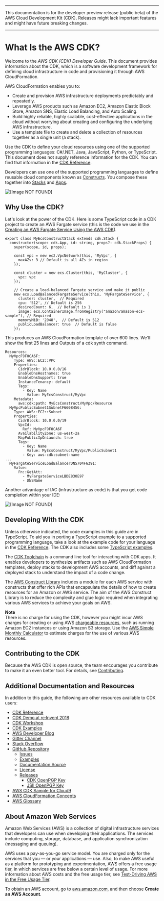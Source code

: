 --------

This documentation is for the developer preview release \(public beta\) of the AWS Cloud Development Kit \(CDK\)\. Releases might lack important features and might have future breaking changes\.

--------

# What Is the AWS CDK?<a name="what-is"></a>

Welcome to the *AWS CDK \(CDK\) Developer Guide*\. This document provides information about the CDK, which is a software development framework for defining cloud infrastructure in code and provisioning it through AWS CloudFormation\.

AWS CloudFormation enables you to:
+ Create and provision AWS infrastructure deployments predictably and repeatedly\.
+ Leverage AWS products such as Amazon EC2, Amazon Elastic Block Store, Amazon SNS, Elastic Load Balancing, and Auto Scaling\.
+ Build highly reliable, highly scalable, cost\-effective applications in the cloud without worrying about creating and configuring the underlying AWS infrastructure\.
+ Use a template file to create and delete a collection of resources together as a single unit \(a stack\)\.

Use the CDK to define your cloud resources using one of the supported programming languages: C\#/\.NET, Java, JavaScript, Python, or TypeScript\. This document does not supply reference information for the CDK\. You can find that information in the [CDK Reference](https://awslabs.github.io/aws-cdk/)\.

Developers can use one of the supported programming languages to define reusable cloud components known as [Constructs](constructs.md)\. You compose these together into [Stacks](apps_and_stacks.md#stacks) and [Apps](apps_and_stacks.md#apps)\.

![\[Image NOT FOUND\]](http://docs.aws.amazon.com/cdk/latest/guide/images/AppStacks.png)

## Why Use the CDK?<a name="why_use_cdk"></a>

Let's look at the power of the CDK\. Here is some TypeScript code in a CDK project to create an AWS Fargate service \(this is the code we use in the [Creating an AWS Fargate Service Using the AWS CDK](ecs_example.md)\)\.

```
export class MyEcsConstructStack extends cdk.Stack {
  constructor(scope: cdk.App, id: string, props?: cdk.StackProps) {
    super(scope, id, props);

    const vpc = new ec2.VpcNetwork(this, 'MyVpc', {
      maxAZs: 3 // Default is all AZs in region
    });

    const cluster = new ecs.Cluster(this, 'MyCluster', {
      vpc: vpc
    });

    // Create a load-balanced Fargate service and make it public
    new ecs.LoadBalancedFargateService(this, 'MyFargateService', {
      cluster: cluster,  // Required
      cpu: '512', // Default is 256
      desiredCount: 6,  // Default is 1
      image: ecs.ContainerImage.fromRegistry("amazon/amazon-ecs-sample"), // Required
      memoryMiB: '2048',  // Default is 512
      publicLoadBalancer: true  // Default is false
    });
```

This produces an AWS CloudFormation template of over 600 lines\. We'll show the first 25 lines and Outputs of a cdk synth command\.

```
Resources:
  MyVpcF9F0CA6F:
    Type: AWS::EC2::VPC
    Properties:
      CidrBlock: 10.0.0.0/16
      EnableDnsHostnames: true
      EnableDnsSupport: true
      InstanceTenancy: default
      Tags:
        - Key: Name
          Value: MyEcsConstruct/MyVpc
    Metadata:
      aws:cdk:path: MyEcsConstruct/MyVpc/Resource
  MyVpcPublicSubnet1SubnetF6608456:
    Type: AWS::EC2::Subnet
    Properties:
      CidrBlock: 10.0.0.0/19
      VpcId:
        Ref: MyVpcF9F0CA6F
      AvailabilityZone: us-west-2a
      MapPublicIpOnLaunch: true
      Tags:
        - Key: Name
          Value: MyEcsConstruct/MyVpc/PublicSubnet1
        - Key: aws-cdk:subnet-name
...
  MyFargateServiceLoadBalancerDNS704F6391:
    Value:
      Fn::GetAtt:
        - MyFargateServiceLBDE830E97
        - DNSName
```

Another advantage of IAC \(infrastructure as code\) is that you get code completion within your IDE:

![\[Image NOT FOUND\]](http://docs.aws.amazon.com/cdk/latest/guide/images/CodeCompletion.png)

## Developing With the CDK<a name="developing"></a>

Unless otherwise indicated, the code examples in this guide are in TypeScript\. To aid you in porting a TypeScript example to a supported programming language, take a look at the example code for your language in the [CDK Reference](https://awslabs.github.io/aws-cdk/reference.html)\. The CDK also includes some [TypeScript examples](https://github.com/aws-samples/aws-cdk-examples/tree/master/typescript)\.

The [CDK Toolchain](tools.md) is a command line tool for interacting with CDK apps\. It enables developers to synthesize artifacts such as AWS CloudFormation templates, deploy stacks to development AWS accounts, and diff against a deployed stack to understand the impact of a code change\.

The [AWS Construct Library](aws_construct_lib.md) includes a module for each AWS service with constructs that offer rich APIs that encapsulate the details of how to create resources for an Amazon or AWS service\. The aim of the AWS Construct Library is to reduce the complexity and glue logic required when integrating various AWS services to achieve your goals on AWS\.

**Note**  
There is no charge for using the CDK, however you might incur AWS charges for creating or using AWS [chargeable resources](http://docs.aws.amazon.com/general/latest/gr/glos-chap.html#chargeable-resources), such as running Amazon EC2 instances or using Amazon S3 storage\. Use the [AWS Simple Monthly Calculator](http://calculator.s3.amazonaws.com/index.html) to estimate charges for the use of various AWS resources\.

## Contributing to the CDK<a name="contributing"></a>

Because the AWS CDK is open source, the team encourages you contribute to make it an even better tool\. For details, see [Contributing](https://github.com/awslabs/aws-cdk/blob/master/CONTRIBUTING.md)\.

## Additional Documentation and Resources<a name="additional_docs"></a>

In addition to this guide, the following are other resources available to CDK users:
+ [CDK Reference](https://awslabs.github.io/aws-cdk/)
+ [CDK Demo at re:Invent 2018](https://www.youtube.com/watch?v=Lh-kVC2r2AU)
+ [CDK Workshop](https://cdkworkshop.com/)
+ [CDK Examples](https://github.com/aws-samples/aws-cdk-examples)
+ [AWS Developer Blog](https://aws.amazon.com/blogs/developer)
+ [Gitter Channel](https://gitter.im/awslabs/aws-cdk)
+ [Stack Overflow](https://stackoverflow.com/questions/tagged/aws-cdk)
+ [GitHub Repository](https://github.com/awslabs/aws-cdk)
  + [Issues](https://github.com/awslabs/aws-cdk/issues)
  + [Examples](https://github.com/aws-samples/aws-cdk-examples)
  + [Documentation Source](https://github.com/awsdocs/aws-cdk-user-guide/tree/master/doc_source)
  + [License](https://github.com/awslabs/aws-cdk/blob/master/LICENSE)
  + [Releases](https://github.com/awslabs/aws-cdk/releases)
    + [CDK OpenPGP Key](pgp-keys.md#cdk_pgp_key)
    + [JSII OpenPGP Key](pgp-keys.md#jsii_pgp_key)
+ [AWS CDK Sample for Cloud9](https://docs.aws.amazon.com/cloud9/latest/user-guide/sample-cdk.html)
+ [AWS CloudFormation Concepts](https://docs.aws.amazon.com/AWSCloudFormation/latest/UserGuide/cfn-whatis-concepts.html)
+ [AWS Glossary](https://docs.aws.amazon.com/general/latest/gr/glos-chap.html)

## About Amazon Web Services<a name="about_aws"></a>

Amazon Web Services \(AWS\) is a collection of digital infrastructure services that developers can use when developing their applications\. The services include computing, storage, database, and application synchronization \(messaging and queuing\)\.

AWS uses a pay\-as\-you\-go service model\. You are charged only for the services that you — or your applications — use\. Also, to make AWS useful as a platform for prototyping and experimentation, AWS offers a free usage tier, in which services are free below a certain level of usage\. For more information about AWS costs and the free usage tier, see [Test\-Driving AWS in the Free Usage Tier](http://docs.aws.amazon.com/awsaccountbilling/latest/aboutv2/billing-free-tier.html)\.

To obtain an AWS account, go to [aws\.amazon\.com](https://aws.amazon.com), and then choose **Create an AWS Account**\.